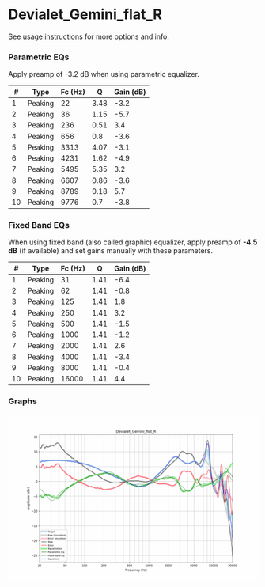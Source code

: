 # Devialet_Gemini_flat_R
See [usage instructions](https://github.com/jaakkopasanen/AutoEq#usage) for more options and info.

### Parametric EQs
Apply preamp of -3.2 dB when using parametric equalizer.

|   # | Type    |   Fc (Hz) |    Q |   Gain (dB) |
|-----|---------|-----------|------|-------------|
|   1 | Peaking |        22 | 3.48 |        -3.2 |
|   2 | Peaking |        36 | 1.15 |        -5.7 |
|   3 | Peaking |       236 | 0.51 |         3.4 |
|   4 | Peaking |       656 | 0.8  |        -3.6 |
|   5 | Peaking |      3313 | 4.07 |        -3.1 |
|   6 | Peaking |      4231 | 1.62 |        -4.9 |
|   7 | Peaking |      5495 | 5.35 |         3.2 |
|   8 | Peaking |      6607 | 0.86 |        -3.6 |
|   9 | Peaking |      8789 | 0.18 |         5.7 |
|  10 | Peaking |      9776 | 0.7  |        -3.8 |

### Fixed Band EQs
When using fixed band (also called graphic) equalizer, apply preamp of **-4.5 dB** (if available) and set gains manually with these parameters.

|   # | Type    |   Fc (Hz) |    Q |   Gain (dB) |
|-----|---------|-----------|------|-------------|
|   1 | Peaking |        31 | 1.41 |        -6.4 |
|   2 | Peaking |        62 | 1.41 |        -0.8 |
|   3 | Peaking |       125 | 1.41 |         1.8 |
|   4 | Peaking |       250 | 1.41 |         3.2 |
|   5 | Peaking |       500 | 1.41 |        -1.5 |
|   6 | Peaking |      1000 | 1.41 |        -1.2 |
|   7 | Peaking |      2000 | 1.41 |         2.6 |
|   8 | Peaking |      4000 | 1.41 |        -3.4 |
|   9 | Peaking |      8000 | 1.41 |        -0.4 |
|  10 | Peaking |     16000 | 1.41 |         4.4 |

### Graphs
![](./Devialet_Gemini_flat_R.png)
